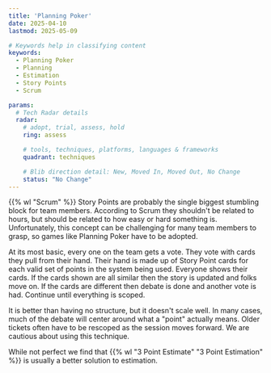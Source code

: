 ```yaml
---
title: 'Planning Poker'
date: 2025-04-10
lastmod: 2025-05-09

# Keywords help in classifying content
keywords:
  - Planning Poker
  - Planning
  - Estimation
  - Story Points
  - Scrum

params:
  # Tech Radar details
  radar:
    # adopt, trial, assess, hold
    ring: assess

    # tools, techniques, platforms, languages & frameworks
    quadrant: techniques

    # Blib direction detail: New, Moved In, Moved Out, No Change
    status: "No Change"
---
```


{{% wl "Scrum" %}} Story Points are probably the single biggest stumbling block for team members.  According to Scrum they shouldn't be related to hours, but should be related to how easy or hard something is.  Unfortunately, this concept can be challenging for many team members to grasp, so games like Planning Poker have to be adopted.

At its most basic, every one on the team gets a vote.  They vote with cards they pull from their hand.  Their hand is made up of Story Point cards for each valid set of points in the system being used.  Everyone shows their cards.  If the cards shown are all similar then the story is updated and folks move on.  If the cards are different then debate is done and another vote is had.  Continue until everything is scoped.

It is better than having no structure, but it doesn't scale well. In many cases, much of the debate will center around what a "point" actually means. Older tickets often have to be rescoped as the session moves forward. We are cautious about using this technique.

<!--more-->

While not perfect we find that {{% wl "3 Point Estimate" "3 Point Estimation" %}} is usually a better solution to estimation.
